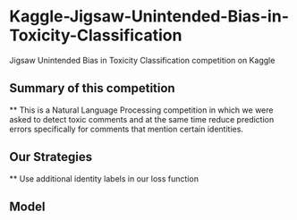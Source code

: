 # Kaggle-Jigsaw-Unintended-Bias-in-Toxicity-Classification
Jigsaw Unintended Bias in Toxicity Classification competition on Kaggle

## Summary of this competition
** This is a Natural Language Processing competition in which we were asked to detect toxic comments and at the same time reduce prediction errors specifically for comments that mention certain identities.



## Our Strategies

** Use additional identity labels in our loss function

## Model




